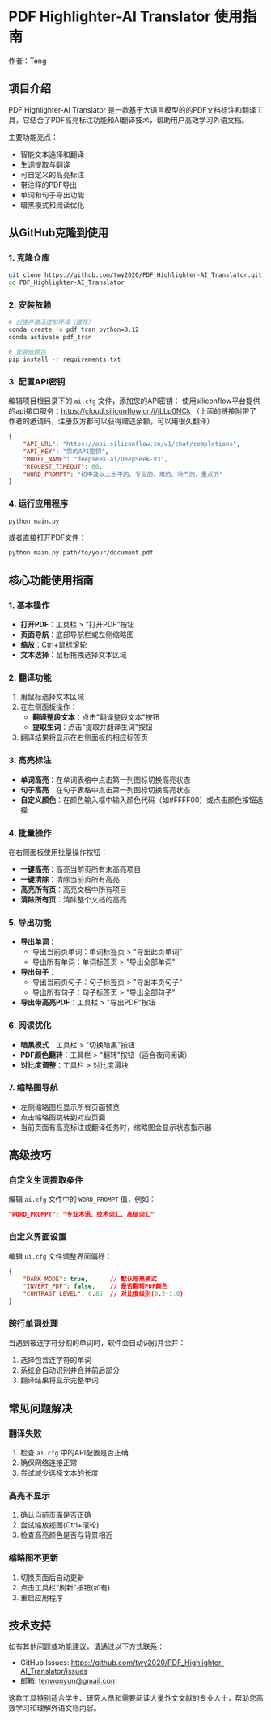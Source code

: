 # PDF Highlighter-AI Translator 使用指南
作者：Teng

## 项目介绍
PDF Highlighter-AI Translator 是一款基于大语言模型的的PDF文档标注和翻译工具，它结合了PDF高亮标注功能和AI翻译技术，帮助用户高效学习外语文档。

主要功能亮点：
- 智能文本选择和翻译
- 生词提取与翻译
- 可自定义的高亮标注
- 带注释的PDF导出
- 单词和句子导出功能
- 暗黑模式和阅读优化

## 从GitHub克隆到使用

### 1. 克隆仓库
```bash
git clone https://github.com/twy2020/PDF_Highlighter-AI_Translator.git
cd PDF_Highlighter-AI_Translator
```

### 2. 安装依赖
```bash
# 创建并激活虚拟环境（推荐）
conda create -n pdf_tran python=3.12
conda activate pdf_tran

# 安装依赖包
pip install -r requirements.txt
```

### 3. 配置API密钥
编辑项目根目录下的 `ai.cfg` 文件，添加您的API密钥：
使用siliconflow平台提供的api接口服务：https://cloud.siliconflow.cn/i/jLLp0NCk
（上面的链接附带了作者的邀请码，注册双方都可以获得赠送余额，可以用很久翻译）
```json
{
    "API_URL": "https://api.siliconflow.cn/v1/chat/completions",
    "API_KEY": "您的API密钥",
    "MODEL_NAME": "deepseek-ai/DeepSeek-V3",
    "REQUEST_TIMEOUT": 60,
    "WORD_PROMPT": "初中及以上水平的、专业的、难的、冷门的、重点的"
}
```

### 4. 运行应用程序
```bash
python main.py
```

或者直接打开PDF文件：
```bash
python main.py path/to/your/document.pdf
```

## 核心功能使用指南

### 1. 基本操作
- **打开PDF**：工具栏 > "打开PDF"按钮
- **页面导航**：底部导航栏或左侧缩略图
- **缩放**：Ctrl+鼠标滚轮
- **文本选择**：鼠标拖拽选择文本区域

### 2. 翻译功能
1. 用鼠标选择文本区域
2. 在左侧面板操作：
   - **翻译整段文本**：点击"翻译整段文本"按钮
   - **提取生词**：点击"提取并翻译生词"按钮
3. 翻译结果将显示在右侧面板的相应标签页

### 3. 高亮标注
- **单词高亮**：在单词表格中点击第一列图标切换高亮状态
- **句子高亮**：在句子表格中点击第一列图标切换高亮状态
- **自定义颜色**：在颜色输入框中输入颜色代码（如#FFFF00）或点击颜色按钮选择

### 4. 批量操作
在右侧面板使用批量操作按钮：
- **一键高亮**：高亮当前页所有未高亮项目
- **一键清除**：清除当前页所有高亮
- **高亮所有页**：高亮文档中所有项目
- **清除所有页**：清除整个文档的高亮

### 5. 导出功能
- **导出单词**：
  - 导出当前页单词：单词标签页 > "导出此页单词"
  - 导出所有单词：单词标签页 > "导出全部单词"
- **导出句子**：
  - 导出当前页句子：句子标签页 > "导出本页句子"
  - 导出所有句子：句子标签页 > "导出全部句子"
- **导出带高亮PDF**：工具栏 > "导出PDF"按钮

### 6. 阅读优化
- **暗黑模式**：工具栏 > "切换暗黑"按钮
- **PDF颜色翻转**：工具栏 > "翻转"按钮（适合夜间阅读）
- **对比度调整**：工具栏 > 对比度滑块

### 7. 缩略图导航
- 左侧缩略图栏显示所有页面预览
- 点击缩略图跳转到对应页面
- 当前页面有高亮标注或翻译任务时，缩略图会显示状态指示器

## 高级技巧

### 自定义生词提取条件
编辑 `ai.cfg` 文件中的 `WORD_PROMPT` 值，例如：
```json
"WORD_PROMPT": "专业术语、技术词汇、高级词汇"
```

### 自定义界面设置
编辑 `ui.cfg` 文件调整界面偏好：
```json
{
    "DARK_MODE": true,      // 默认暗黑模式
    "INVERT_PDF": false,    // 是否翻转PDF颜色
    "CONTRAST_LEVEL": 0.85  // 对比度级别(0.2-1.0)
}
```

### 跨行单词处理
当遇到被连字符分割的单词时，软件会自动识别并合并：
1. 选择包含连字符的单词
2. 系统会自动识别并合并前后部分
3. 翻译结果将显示完整单词

## 常见问题解决

### 翻译失败
1. 检查 `ai.cfg` 中的API配置是否正确
2. 确保网络连接正常
3. 尝试减少选择文本的长度

### 高亮不显示
1. 确认当前页面是否正确
2. 尝试缩放视图(Ctrl+滚轮)
3. 检查高亮颜色是否与背景相近

### 缩略图不更新
1. 切换页面后自动更新
2. 点击工具栏"刷新"按钮(如有)
3. 重启应用程序

## 技术支持
如有其他问题或功能建议，请通过以下方式联系：
- GitHub Issues: https://github.com/twy2020/PDF_Highlighter-AI_Translator/issues
- 邮箱: tenwonyun@gmail.com

这款工具特别适合学生、研究人员和需要阅读大量外文文献的专业人士，帮助您高效学习和理解外语文档内容。
